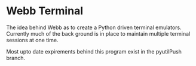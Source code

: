 # Webb Terminal


The idea behind Webb as to create a Python driven terminal emulators.  Currently much of the back ground is in place to maintain multiple terminal sessions at one time.

Most upto date expirements behind this program exist in the pyutilPush branch. 
